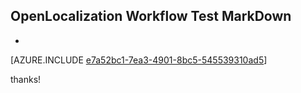 ## OpenLocalization Workflow Test MarkDown
* 

[AZURE.INCLUDE [e7a52bc1-7ea3-4901-8bc5-545539310ad5](calleeMd1.md)]

 
thanks!